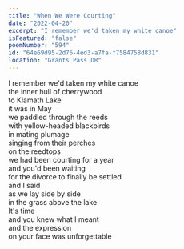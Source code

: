 ```yaml
---
title: "When We Were Courting"
date: "2022-04-20"
excerpt: "I remember we'd taken my white canoe"
isFeatured: "false"
poemNumber: "594"
id: "64e69d95-2d76-4ed3-a7fa-f7584758d831"
location: "Grants Pass OR"
---
```


I remember we'd taken my white canoe  
the inner hull of cherrywood  
to Klamath Lake  
it was in May  
we paddled through the reeds  
with yellow-headed blackbirds  
in mating plumage  
singing from their perches  
on the reedtops  
we had been courting for a year  
and you'd been waiting  
for the divorce to finally be settled  
and I said  
as we lay side by side  
in the grass above the lake  
It's time  
and you knew what I meant  
and the expression  
on your face was unforgettable
